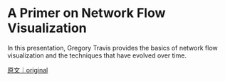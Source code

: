 
# A Primer on Network Flow Visualization

In this presentation, Gregory Travis provides the basics of network flow visualization and the techniques that have evolved over time.

[原文｜original](https://insights.sei.cmu.edu/library/a-primer-on-network-flow-visualization/)
        